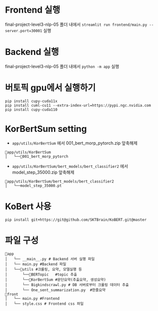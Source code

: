 # Frontend 실행
final-project-level3-nlp-05 폴더 내에서 `streamlit run frontend/main.py --server.port=30001` 실행

# Backend 실행
final-project-level3-nlp-05 폴더 내에서 `python -m app` 실행

# 버토픽 gpu에서 실행하기
```
pip install cupy-cuda11x
pip install cuml-cu11 --extra-index-url=https://pypi.ngc.nvidia.com
pip install cupy-cuda110
```
# KorBertSum setting
- `app/utils/KorBertSum` 에서 001_bert_morp_pytorch.zip 앞축해제
```
📁app/utils/KorBertSum
│   └──📁001_bert_morp_pytorch
```
- `app/utils/KorBertSum/bert_models/bert_classifier2` 에서 model_step_35000.zip 앞축해제
```
📁app/utils/KorBertSum/bert_models/bert_classifier2
│   └──model_step_35000.pt
```

# KoBert 사용
```
pip install git+https://git@github.com/SKTBrain/KoBERT.git@master
```
# 파일 구성
```
📁app
│   └── __main__.py # Backend 서버 실행 파일
│   └── main.py #Backend 파일
│   └──📁utils #크롤링, 요약, 모델실행 등
│       └──📁BERTopic   #topic 추출
│       └──📁KorBertSum #문단요약(추출요약, 생성요약)
│       └── Bigkindscrawl.py # DB 서버로부터 크롤링 데이터 추출
│       └── One_sent_summarization.py  #한줄요약
📁front
│   └── main.py #Frontend
│   └── style.css # Frontend css 파일
```
